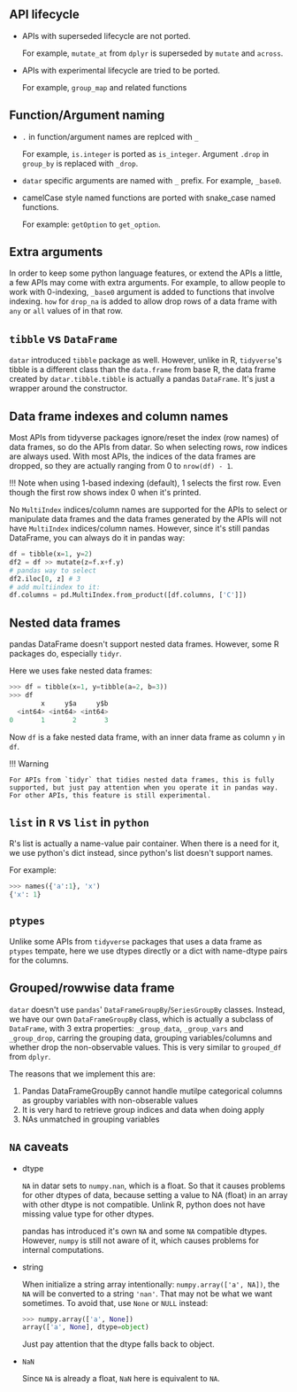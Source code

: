 ## API lifecycle

- APIs with superseded lifecycle are not ported.

    For example, `mutate_at` from `dplyr` is superseded by `mutate` and `across`.

- APIs with experimental lifecycle are tried to be ported.

    For example, `group_map` and related functions

## Function/Argument naming

- `.` in function/argument names are replced with `_`

    For example, `is.integer` is ported as `is_integer`. Argument `.drop` in `group_by` is replaced with `_drop`.

- `datar` specific arguments are named with `_` prefix. For example, `_base0`.

- camelCase style named functions are ported with snake_case named functions.

    For example: `getOption` to `get_option`.

## Extra arguments

In order to keep some python language features, or extend the APIs a little, a few APIs may come with extra arguments. For example, to allow people to work with 0-indexing, `_base0` argument is added to functions that involve indexing. `how` for `drop_na` is added to allow drop rows of a data frame with `any` or `all` values of in that row.

## `tibble` vs `DataFrame`

`datar` introduced `tibble` package as well. However, unlike in R, `tidyverse`'s tibble is a different class than the `data.frame` from base R, the data frame created by `datar.tibble.tibble` is actually a pandas `DataFrame`. It's just a wrapper around the constructor.

## Data frame indexes and column names

Most APIs from tidyverse packages ignore/reset the index (row names) of data frames, so do the APIs from datar. So when selecting rows, row indices are always used. With most APIs, the indices of the data frames are dropped, so they are actually ranging from 0 to `nrow(df) - 1`.

!!! Note
    when using 1-based indexing (default), 1 selects the first row. Even though the first row shows index 0 when it's printed.

No `MultiIndex` indices/column names are supported for the APIs to select or manipulate data frames and the data frames generated by the APIs will not have `MultiIndex` indices/column names. However, since it's still pandas DataFrame, you can always do it in pandas way:

```python
df = tibble(x=1, y=2)
df2 = df >> mutate(z=f.x+f.y)
# pandas way to select
df2.iloc[0, z] # 3
# add multiindex to it:
df.columns = pd.MultiIndex.from_product([df.columns, ['C']])
```

## Nested data frames

pandas DataFrame doesn't support nested data frames. However, some R packages do, especially `tidyr`.

Here we uses fake nested data frames:

```python
>>> df = tibble(x=1, y=tibble(a=2, b=3))
>>> df
        x     y$a     y$b
  <int64> <int64> <int64>
0       1       2       3
```

Now `df` is a fake nested data frame, with an inner data frame as column `y` in `df`.

!!! Warning

    For APIs from `tidyr` that tidies nested data frames, this is fully supported, but just pay attention when you operate it in pandas way. For other APIs, this feature is still experimental.

## `list` in `R` vs `list` in `python`

R's list is actually a name-value pair container. When there is a need for it, we use python's dict instead, since python's list doesn't support names.

For example:
```python
>>> names({'a':1}, 'x')
{'x': 1}
```

## `ptypes`

Unlike some APIs from `tidyverse` packages that uses a data frame as `ptypes` tempate, here we use dtypes directly or a dict with name-dtype pairs for the columns.

## Grouped/rowwise data frame

`datar` doesn't use `pandas`' `DataFrameGroupBy`/`SeriesGroupBy` classes. Instead, we have our own `DataFrameGroupBy` class, which is actually a subclass of `DataFrame`, with 3 extra properties: `_group_data`, `_group_vars` and `_group_drop`, carring the grouping data, grouping variables/columns and whether drop the non-observable values. This is very similar to `grouped_df` from `dplyr`.

The reasons that we implement this are:

1. Pandas DataFrameGroupBy cannot handle mutilpe categorical columns as
        groupby variables with non-obserable values
2. It is very hard to retrieve group indices and data when doing apply
3. NAs unmatched in grouping variables

## `NA` caveats

- dtype

    `NA` in datar sets to `numpy.nan`, which is a float. So that it causes problems for other dtypes of data, because setting a value to NA (float) in an array with other dtype is not compatible. Unlink R, python does not have missing value type for other dtypes.

    pandas has introduced it's own `NA` and some `NA` compatible dtypes. However, `numpy` is still not aware of it, which causes problems for internal computations.

- string

    When initialize a string array intentionally: `numpy.array(['a', NA])`, the `NA` will be converted to a string `'nan'`. That may not be what we want sometimes. To avoid that, use `None` or `NULL` instead:

    ```python
    >>> numpy.array(['a', None])
    array(['a', None], dtype=object)
    ```

    Just pay attention that the dtype falls back to object.


- `NaN`

    Since `NA` is already a float, `NaN` here is equivalent to `NA`.
